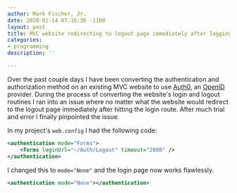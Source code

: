 ```yaml
---
author: Mark Fischer, Jr.
date: 2020-01-14 07:16:36 -1100
layout: post
title: MVC website redirecting to logout page immediately after logging in
categories:
- programming
description: ''

---
```

Over the past couple days I have been converting the authentication and authorization method on an existing MVC website to use [Auth0](https://auth0.com/), an [OpenID](https://openid.net/) provider. During the process of converting the website's login and logout routines I ran into an issue where no matter what the website would redirect to the logout page immediately after hitting the login route. After much trial and error I finally pinpointed the issue.

In my project's `web.config` I had the following code:

```xml
<authentication mode="Forms">
	<forms loginUrl="~/Auth/Logout" timeout="2880" />
</authentication>
```

I changed this to `mode="None"` and the login page now works flawlessly.

```xml
<authentication mode="None"></authentication>
```